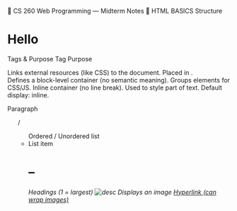 📘 CS 260 Web Programming — Midterm Notes
🧱 HTML BASICS
Structure
<!DOCTYPE html> <html> <head> <title>Page Title</title> <link rel="stylesheet" href="styles.css"> <script src="main.js"></script> </head> <body> <h1>Hello</h1> </body> </html>
Tags & Purpose
Tag	Purpose
<link>	Links external resources (like CSS) to the document. Placed in <head>.
<div>	Defines a block-level container (no semantic meaning). Groups elements for CSS/JS.
<span>	Inline container (no line break). Used to style part of text. Default display: inline.
<p>	Paragraph
<ol> / <ul>	Ordered / Unordered list
<li>	List item
<h1>–<h6>	Headings (1 = largest)
<img src="path" alt="desc">	Displays an image
<a href="https://...">	Hyperlink (can wrap images)
<script>	Embeds or links JavaScript
<style>	Inline CSS in HTML
Image + Hyperlink Example:
<a href="https://byu.edu">
<img src="byu-logo.png" alt="BYU Logo">
</a>
Declare HTML Document:

<!DOCTYPE html>
🎨 CSS BASICS
Selectors
Selector	Example	Description
ID	#title	Targets element with id="title"
Class	.grid	Targets all elements with class="grid"
Element	div	Targets all divs
Descendant	div p	Targets <p> inside <div>
Child	div > p	Targets direct child <p> of <div>
Box Model (inside → outside)
content → padding → border → margin
Padding = space inside border, between content and border
Margin = space outside border, between element and neighbors
Example:
div {
padding: 10px; /* inside /
margin: 5px; / outside */
}
Common CSS Rules
div { background-color: red; } /* all divs red /
#title { color: blue; } / ID selector /
.grid { display: grid; } / class selector /
span { display: inline; } / default */
Display / Flex / Grid
.container {
display: flex;
justify-content: center; /* horizontal alignment /
align-items: center; / vertical alignment */
}
Flex Example:
.container {
display: flex;
flex-direction: row; /* images side by side */
}

⚙️ JAVASCRIPT BASICS
Syntax
if (condition) { ... }
else if (other) { ... }
else { ... }
for (let i = 0; i < 5; i++) { console.log(i); }

while (x < 5) { x++; }

switch (fruit) {
case 'apple': console.log('apple'); break;
default: console.log('other');
}

Functions
function add(x, y) { return x + y; }
// Arrow function
const add = (x, y) => x + y;

Objects
const person = { name: "Jacob", age: 23 };
person.height = 180; // ✅ can add new properties
Arrays
const arr = [1, 2, 3];
arr.map(x => x * 2); // [2, 4, 6]
DOM Manipulation
const el = document.getElementById('byu');
el.style.color = 'green'; // change text color
document.querySelector('#byu'); // selects by CSS selector
document.querySelectorAll('.grid'); // all with class grid

el.addEventListener('click', () => console.log('clicked'));

Example:
document.getElementById('animal').textContent = 'crow';

JSON
JavaScript Object Notation
Text-based data format (key/value)
Example:
const obj = { name: "Alice" };
const json = JSON.stringify(obj); // object → string
const parsed = JSON.parse(json); // string → object
⏱ PROMISES
const promise = new Promise((resolve, reject) => {
resolve('done');
});
promise.then(result => console.log(result)); // "done"

fetch('data.json')
.then(res => res.json())
.then(data => console.log(data))
.catch(err => console.error(err));

💻 TERMINAL COMMANDS
Command	Description
pwd	Print working directory
cd <dir>	Change directory
ls	List files
ls -la	List all files (including hidden) with details
mkdir <name>	Create directory
rm <file>	Remove file
mv <src> <dest>	Move or rename
chmod	Change file permissions
vim, nano	Text editors
man <cmd>	Manual for command
ssh user@host	Start remote shell session
wget <url>	Download file
sudo	Run command as superuser
ps	Show running processes
🌐 NETWORK / DNS / PORTS
Concept	Description
Domain	banana.fruit.bozo.click
- TLD (Top Level Domain)	click
- Root Domain	bozo.click
- Subdomain	banana.fruit
HTTPS	Requires SSL/TLS certificate ✅
DNS A Record	Maps domain → IP address (can point to IP or another A record)
Common Ports
Port	Protocol
80	HTTP
443	HTTPS
22	SSH
🧩 MISC PRACTICE OUTPUTS
For Loop Example
for (let i = 0; i < 3; i++) console.log(i);
// Output: 0 1 2
getElementById + Event
document.getElementById('foo')
.addEventListener('click', () => console.log('clicked'));
Padding Example
div { padding: 10px 20px; }
/* top/bottom = 10px, left/right = 20px */
Change Only “trouble” to Green
<p><span class="trouble">trouble</span>double</p> .trouble { color: green; }
🧭 Quick Reference Summary
#id = unique element selector
.class = reusable style selector
padding = inside space; margin = outside
span = inline; div = block
Box model = content → padding → border → margin
JSON = data format (text representation of JS objects)
Promises = async operations with .then() and .catch()
Port 80 = HTTP, 443 = HTTPS, 22 = SSH
HTTPS requires certificate
ls -la = shows all files in long format
You can add new properties to JS objects dynamically

